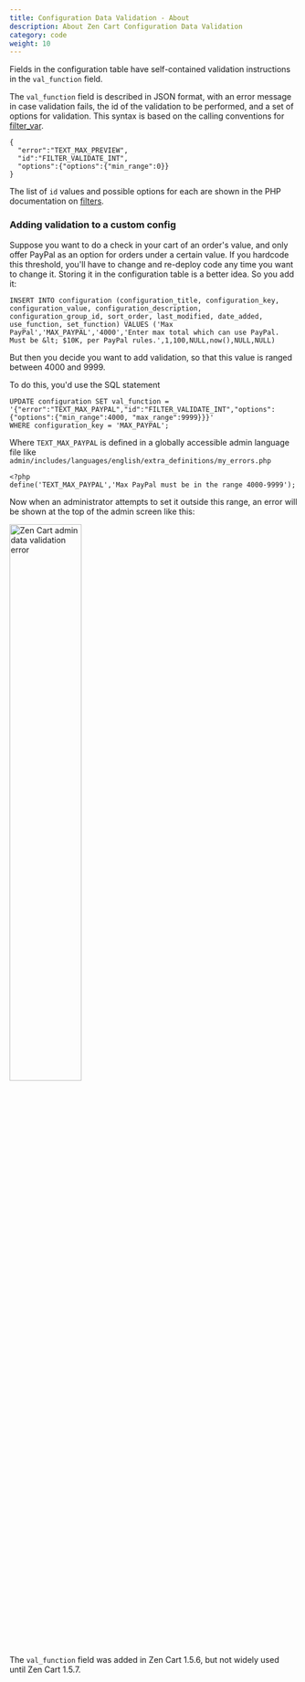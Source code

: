 ```yaml
---
title: Configuration Data Validation - About
description: About Zen Cart Configuration Data Validation 
category: code
weight: 10
---
```


Fields in the configuration table have self-contained validation instructions in the `val_function` field.

The `val_function` field is described in JSON format, with an error message in case validation fails, the id of the validation to be performed, and a set of options for validation.  This syntax is based on the calling conventions for [filter_var](https://www.php.net/manual/en/function.filter-var.php). 

```
{
  "error":"TEXT_MAX_PREVIEW",
  "id":"FILTER_VALIDATE_INT",
  "options":{"options":{"min_range":0}}
}
```

The list of `id` values and possible options for each are shown in the PHP documentation on [filters](https://www.php.net/manual/en/filter.filters.validate.php). 

### Adding validation to a custom config

Suppose you want to do a check in your cart of an order's value, and only offer PayPal as an option for orders under a certain value.  If you hardcode this threshold, you'll have to change and re-deploy code any time you want to change it.  Storing it in the configuration table is a better idea.  So you add it: 

```
INSERT INTO configuration (configuration_title, configuration_key, configuration_value, configuration_description, configuration_group_id, sort_order, last_modified, date_added, use_function, set_function) VALUES ('Max PayPal','MAX_PAYPAL','4000','Enter max total which can use PayPal.  Must be &lt; $10K, per PayPal rules.',1,100,NULL,now(),NULL,NULL)
```
But then you decide you want to add validation, so that this value is ranged between 4000 and 9999. 

To do this, you'd use the SQL statement 

```
UPDATE configuration SET val_function = 
'{"error":"TEXT_MAX_PAYPAL","id":"FILTER_VALIDATE_INT","options":{"options":{"min_range":4000, "max_range":9999}}}'
WHERE configuration_key = 'MAX_PAYPAL'; 
```

Where `TEXT_MAX_PAYPAL` is defined in a globally accessible admin language file like `admin/includes/languages/english/extra_definitions/my_errors.php` 

```
<?php
define('TEXT_MAX_PAYPAL','Max PayPal must be in the range 4000-9999'); 
```

Now when an administrator attempts to set it outside this range, an error will be shown at the top of the admin screen like this: 

<img src="/images/validation_error.png" alt="Zen Cart admin data validation error" width="50%" />
<br><br>

The `val_function` field was added in Zen Cart 1.5.6, but not widely used until Zen Cart 1.5.7. 
